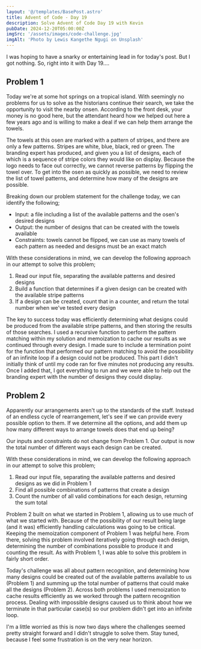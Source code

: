 ```yaml
---
layout: '@/templates/BasePost.astro'
title: Advent of Code - Day 19
description: Solve Advent of Code Day 19 with Kevin
pubDate: 2024-12-20T05:00:00Z
imgSrc: '/assets/images/code-challenge.jpg'
imgAlt: 'Photo by Lewis Kangethe Ngugi on Unsplash'
---
```


I was hoping to have a snarky or entertaining lead in for today's post. But I got nothing. So, right into it with Day 19....

## Problem 1
Today we're at some hot springs on a tropical island. With seemingly no problems for us to solve as the historians continue their search, we take the opportunity to visit the nearby onsen. According to the front desk, your money is no good here, but the attendant heard how we helped out here a few years ago and is willing to make a deal if we can help them arrange the towels.

The towels at this osen are marked with a pattern of stripes, and there are only a few patterns. Stripes are white, blue, black, red or green. The branding expert has produced, and given you a list of designs, each of which is a sequence of stripe colors they would like on display. Because the logo needs to face out correctly, we cannot reverse patterns by flipping the towel over. To get into the osen as quickly as possible, we need to review the list of towel patterns, and determine how many of the designs are possible.

Breaking down our problem statement for the challenge today, we can identify the following;
- Input: a file including a list of the available patterns and the osen's desired designs
- Output: the number of designs that can be created with the towels available
- Constraints: towels cannot be flipped, we can use as many towels of each pattern as needed and designs must be an exact match

With these considerations in mind, we can develop the following approach in our attempt to solve this problem;
1. Read our input file, separating the available patterns and desired designs
2. Build a function that determines if a given design can be created with the available stripe patterns
3. If a design can be created, count that in a counter, and return the total number when we've tested every design

The key to success today was efficiently determining what designs could be produced from the available stripe patterns, and then storing the results of those searches. I used a recursive function to perform the pattern matching within my solution and memoization to cache our results as we continued through every design. I made sure to include a termination point for the function that performed our pattern matching to avoid the possibility of an infinite loop if a design could not be produced. This part I didn't initially think of until my code ran for five minutes not producing any results. Once I added that, I got everything to run and we were able to help out the branding expert with the number of designs they could display.

## Problem 2
Apparently our arrangements aren't up to the standards of the staff. Instead of an endless cycle of rearrangement, let's see if we can provide every possible option to them. If we determine all the options, and add them up how many different ways to arrange towels does that end up being?

Our inputs and constraints do not change from Problem 1. Our output is now the total number of different ways each design can be created.

With these considerations in mind, we can develop the following approach in our attempt to solve this problem;
1. Read our input file, separating the available patterns and desired designs as we did in Problem 1
2. Find all possible combinations of patterns that create a design
3. Count the number of all valid combinations for each design, returning the sum total

Problem 2 built on what we started in Problem 1, allowing us to use much of what we started with. Because of the possibility of our result being large (and it was) efficiently handling calculations was going to be critical. Keeping the memoization component of Problem 1 was helpful here. From there, solving this problem involved iteratively going through each design, determining the number of combinations possible to produce it and counting the result. As with Problem 1, I was able to solve this problem in fairly short order.

Today's challenge was all about pattern recognition, and determining how many designs could be created out of the available patterns available to us (Problem 1) and summing up the total number of patterns that could make all the designs (Problem 2). Across both problems I used memoization to cache results efficiently as we worked through the pattern recognition process. Dealing with impossible designs caused us to think about how we terminate in that particular case(s) so our problem didn't get into an infinite loop.

I'm a little worried as this is now two days where the challenges seemed pretty straight forward and I didn't struggle to solve them. Stay tuned, because I feel some frustration is on the very near horizon.
